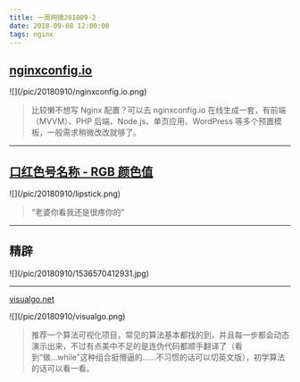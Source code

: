 ```yaml
---
title: 一周网摘201809-2
date: 2018-09-08 12:00:00
tags: nginx
---
```


## [nginxconfig.io](https://nginxconfig.io/)

<div style="vertical-align:top; display: inline-block;width: 50%">![](/pic/20180910/nginxconfig.io.png)</div>

> 比较懒不想写 Nginx 配置？可以去 nginxconfig.io 在线生成一套，有前端（MVVM）、PHP 后端、Node.js、单页应用、WordPress 等多个预置模板，一般需求稍微改改就够了。

---

## [口红色号名称 - RGB 颜色值](https://github.com/Ovilia/lipstick/blob/gh-pages/src/lipstick.json)

<div style="vertical-align:top; display: inline-block;width: 50%">![](/pic/20180910/lipstick.png)</div>

> “老婆你看我还是很疼你的”

---

## 精辟

<div style="vertical-align:top; display: inline-block;width: 60%">![](/pic/20180910/1536570412931.jpg)</div>

---

[visualgo.net](https://visualgo.net/zh)

<div style="vertical-align:top; display: inline-block;width: 60%">![](/pic/20180910/visualgo.png)</div>

> 推荐一个算法可视化项目，常见的算法基本都找的到，并且每一步都会动态演示出来，不过有点美中不足的是连伪代码都顺手翻译了（看到“做...while”这种组合挺懵逼的……不习惯的话可以切英文版），初学算法的话可以看一看。
